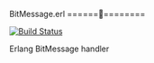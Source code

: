 BitMessage.erl
==============

[![Build Status](https://travis-ci.org/SovereignPrime/BitMessage.erl.svg?branch=master)](https://travis-ci.org/SovereignPrime/BitMessage.erl)

Erlang BitMessage handler
